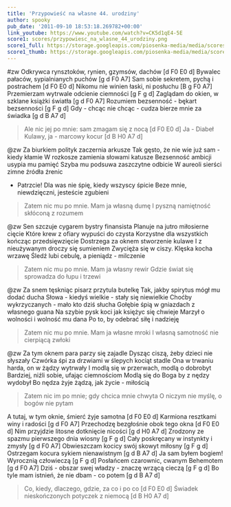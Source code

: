 ```yaml
---
title: 'Przypowieść na własne 44. urodziny'
author: spooky
pub_date: '2011-09-10 18:53:18.269782+00:00'
link_youtube: https://www.youtube.com/watch?v=CK5d1qE4-5E
score1: scores/przypowiesc_na_wlasne_44_urodziny.png
score1_full: https://storage.googleapis.com/piosenka-media/media/scores/przypowiesc_na_wlasne_44_urodziny.png
score1_thumb: https://storage.googleapis.com/piosenka-media/media/scores/przypowiesc_na_wlasne_44_urodziny.png.180x0_q85_upscale.jpg
---
```


#zw
Odkrywca rynsztoków, rynien, gzymsów, dachów [d F0 E0 d]
Bywalec pałaców, sypialnianych puchów [g d F0 A7]
Sam sobie sekretem, pychą i postrachem [d F0 E0 d]
Nikomu nie winien łaski, ni posłuchu [B g F0 A7]
Przemierzam wytrwale odcienie ciemności [g F g d] 
Zaglądam do okien, w szklane książki światła [g d F0 A7]
Rozumiem bezsenność - bękart bezsenności [g F g d]
Gdy - chcąc nie chcąc - cudza bierze mnie za świadka [g d B A7 d]
>Ale nic jej po mnie: sam zmagam się z nocą [d F0 E0 d]
>Ja - Diabeł Kulawy, ja - marcowy kocur [d B H0 A7 d]

@zw
Za biurkiem polityk zaczernia arkusze
Tak gęsto, że nie wie już sam - kiedy kłamie
W rozkosze zamienia słowami katusze
Bezsenność ambicji usypia mu pamięć
Szyba mu podsuwa zaszczytne odbicie
W aureoli sierści zimne źródła źrenic
- Patrzcie! Dla was nie śpię, kiedy wszyscy śpicie
Beze mnie, niewdzięczni, jesteście zgubieni
>Zatem nic mu po mnie. Mam ja własną dumę
>I pyszną namiętność skłóconą z rozumem

@zw
Sen szczuje cygarem bystry finansista
Planuje na jutro miłosierne cięcie
Które krew z ofiary wypuści do czysta
Korzystne dla wszystkich kończąc przedsięwzięcie
Dostrzega za oknem stworzenie kulawe
I z nieużywanym droczy się sumieniem
Zwycięża się w ciszy. Klęska kocha wrzawę
Śledź lubi cebulę, a pieniądz - milczenie
>Zatem nic mu po mnie. Mam ja własny rewir
>Gdzie świat się sprowadza do łupu i trzewi

@zw
Za snem tęskniąc pisarz przytula butelkę
Tak, jakby spirytus mógł mu dodać ducha
Słowa - kiedyś wielkie - stały się niewielkie
Choćby wykrzyczanych - mało kto dziś słucha
Gołębie śpią w gniazdach z własnego guana
Na szybie pysk koci jak księżyc się chwieje
Marzył o wolności i wolność mu dana
Po to, by odebrać siłę i nadzieję
>Zatem nic mu po mnie. Mam ja własne mroki
>I własną samotność nie cierpiącą zwłoki

@zw
Za tym oknem para parzy się zajadle
Dysząc ciszą, żeby dzieci nie słyszały
Czwórka śpi za drzwiami w ślepych kociąt stadle
Ona w trwaniu harda, on w żądzy wytrwały
I modlą się w przerwach, modlą o dobrobyt
Bardziej, niźli sobie, ufając ciemnościom
Modlą się do Boga by z nędzy wydobył
Bo nędza żyje żądzą, jak życie - miłością
>Zatem nic im po mnie; gdy chcica mnie chwyta
>O niczym nie myślę, o bogów nie pytam

A tutaj, w tym oknie, śmierć żyje samotna [d F0 E0 d]
Karmiona resztkami winy i radości [g d F0 A7]
Przechodzę bezgłośnie obok tego okna [d F0 E0 d]
Nim przyjdzie litosne dotknięcie nicości [g d H0 A7 d]
Zrodzony ze spazmu pierwszego dnia wiosny [g F g d]
Cały poskręcany w instynkty i zmysły [g d F0 A7]
Obwieszczam kocicy swój skowyt miłosny [g F g d]
Ostrzegam kocura sykiem nienawistnym [g d B A7 d]
Ja sam byłem bogiem! Wyrocznią człowieczą [g F g d]
Posłańcem czarownic, cwanym Behemotem [g d F0 A7]
Dziś - obszar swej władzy - znaczę wrzącą cieczą [g F g d]
Bo tyle mam istnień, że nie dbam - co potem [g d B A7 d]
>Co, kiedy, dlaczego, gdzie, za co i po co [d F0 E0 d]
>Świadek nieskończonych potyczek z niemocą [d B H0 A7 d]